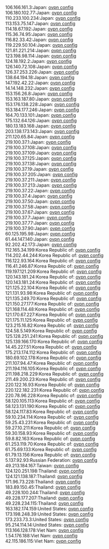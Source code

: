 106.166.161.3:Japan: [ovpn config](vpn/106_166_161_3.ovpn)  
106.180.102.77:Japan: [ovpn config](vpn/106_180_102_77.ovpn)  
110.233.100.234:Japan: [ovpn config](vpn/110_233_100_234.ovpn)  
113.153.75.147:Japan: [ovpn config](vpn/113_153_75_147.ovpn)  
114.18.67.192:Japan: [ovpn config](vpn/114_18_67_192.ovpn)  
115.36.74.95:Japan: [ovpn config](vpn/115_36_74_95.ovpn)  
116.82.33.42:Japan: [ovpn config](vpn/116_82_33_42.ovpn)  
119.229.50.104:Japan: [ovpn config](vpn/119_229_50_104.ovpn)  
121.81.221.214:Japan: [ovpn config](vpn/121_81_221_214.ovpn)  
123.198.98.114:Japan: [ovpn config](vpn/123_198_98_114.ovpn)  
124.18.192.2:Japan: [ovpn config](vpn/124_18_192_2.ovpn)  
126.140.72.108:Japan: [ovpn config](vpn/126_140_72_108.ovpn)  
126.37.253.226:Japan: [ovpn config](vpn/126_37_253_226.ovpn)  
138.64.194.18:Japan: [ovpn config](vpn/138_64_194_18.ovpn)  
147.192.42.22:Japan: [ovpn config](vpn/147_192_42_22.ovpn)  
14.14.148.232:Japan: [ovpn config](vpn/14_14_148_232.ovpn)  
153.156.26.8:Japan: [ovpn config](vpn/153_156_26_8.ovpn)  
153.163.187.80:Japan: [ovpn config](vpn/153_163_187_80.ovpn)  
153.176.138.228:Japan: [ovpn config](vpn/153_176_138_228.ovpn)  
153.184.177.246:Japan: [ovpn config](vpn/153_184_177_246.ovpn)  
164.70.133.101:Japan: [ovpn config](vpn/164_70_133_101.ovpn)  
175.132.64.126:Japan: [ovpn config](vpn/175_132_64_126.ovpn)  
180.13.183.168:Japan: [ovpn config](vpn/180_13_183_168.ovpn)  
203.138.173.143:Japan: [ovpn config](vpn/203_138_173_143.ovpn)  
211.120.65.84:Japan: [ovpn config](vpn/211_120_65_84.ovpn)  
219.100.37.1:Japan: [ovpn config](vpn/219_100_37_1.ovpn)  
219.100.37.108:Japan: [ovpn config](vpn/219_100_37_108.ovpn)  
219.100.37.109:Japan: [ovpn config](vpn/219_100_37_109.ovpn)  
219.100.37.125:Japan: [ovpn config](vpn/219_100_37_125.ovpn)  
219.100.37.138:Japan: [ovpn config](vpn/219_100_37_138.ovpn)  
219.100.37.19:Japan: [ovpn config](vpn/219_100_37_19.ovpn)  
219.100.37.205:Japan: [ovpn config](vpn/219_100_37_205.ovpn)  
219.100.37.211:Japan: [ovpn config](vpn/219_100_37_211.ovpn)  
219.100.37.213:Japan: [ovpn config](vpn/219_100_37_213.ovpn)  
219.100.37.22:Japan: [ovpn config](vpn/219_100_37_22.ovpn)  
219.100.37.4:Japan: [ovpn config](vpn/219_100_37_4.ovpn)  
219.100.37.50:Japan: [ovpn config](vpn/219_100_37_50.ovpn)  
219.100.37.58:Japan: [ovpn config](vpn/219_100_37_58.ovpn)  
219.100.37.67:Japan: [ovpn config](vpn/219_100_37_67.ovpn)  
219.100.37.7:Japan: [ovpn config](vpn/219_100_37_7.ovpn)  
219.100.37.77:Japan: [ovpn config](vpn/219_100_37_77.ovpn)  
219.100.37.90:Japan: [ovpn config](vpn/219_100_37_90.ovpn)  
60.125.195.98:Japan: [ovpn config](vpn/60_125_195_98.ovpn)  
61.44.147.140:Japan: [ovpn config](vpn/61_44_147_140.ovpn)  
92.202.42.173:Japan: [ovpn config](vpn/92_202_42_173.ovpn)  
112.165.34.199:Korea Republic of: [ovpn config](vpn/112_165_34_199.ovpn)  
114.202.44.244:Korea Republic of: [ovpn config](vpn/114_202_44_244.ovpn)  
116.122.93.164:Korea Republic of: [ovpn config](vpn/116_122_93_164.ovpn)  
116.41.246.87:Korea Republic of: [ovpn config](vpn/116_41_246_87.ovpn)  
119.197.121.209:Korea Republic of: [ovpn config](vpn/119_197_121_209.ovpn)  
120.143.181.24:Korea Republic of: [ovpn config](vpn/120_143_181_24.ovpn)  
120.143.181.24:Korea Republic of: [ovpn config](vpn/120_143_181_24.ovpn)  
121.125.22.104:Korea Republic of: [ovpn config](vpn/121_125_22_104.ovpn)  
121.131.93.98:Korea Republic of: [ovpn config](vpn/121_131_93_98.ovpn)  
121.135.249.70:Korea Republic of: [ovpn config](vpn/121_135_249_70.ovpn)  
121.150.27.177:Korea Republic of: [ovpn config](vpn/121_150_27_177.ovpn)  
121.168.114.48:Korea Republic of: [ovpn config](vpn/121_168_114_48.ovpn)  
121.170.67.227:Korea Republic of: [ovpn config](vpn/121_170_67_227.ovpn)  
121.175.11.125:Korea Republic of: [ovpn config](vpn/121_175_11_125.ovpn)  
123.215.16.82:Korea Republic of: [ovpn config](vpn/123_215_16_82.ovpn)  
124.58.5.149:Korea Republic of: [ovpn config](vpn/124_58_5_149.ovpn)  
125.128.251.241:Korea Republic of: [ovpn config](vpn/125_128_251_241.ovpn)  
125.139.166.170:Korea Republic of: [ovpn config](vpn/125_139_166_170.ovpn)  
14.45.227.51:Korea Republic of: [ovpn config](vpn/14_45_227_51.ovpn)  
175.213.174.112:Korea Republic of: [ovpn config](vpn/175_213_174_112.ovpn)  
180.69.102.178:Korea Republic of: [ovpn config](vpn/180_69_102_178.ovpn)  
211.107.94.47:Korea Republic of: [ovpn config](vpn/211_107_94_47.ovpn)  
211.194.116.105:Korea Republic of: [ovpn config](vpn/211_194_116_105.ovpn)  
211.198.218.229:Korea Republic of: [ovpn config](vpn/211_198_218_229.ovpn)  
211.49.200.23:Korea Republic of: [ovpn config](vpn/211_49_200_23.ovpn)  
220.122.16.93:Korea Republic of: [ovpn config](vpn/220_122_16_93.ovpn)  
220.122.182.231:Korea Republic of: [ovpn config](vpn/220_122_182_231.ovpn)  
220.78.96.228:Korea Republic of: [ovpn config](vpn/220_78_96_228.ovpn)  
58.120.105.113:Korea Republic of: [ovpn config](vpn/58_120_105_113.ovpn)  
58.123.131.190:Korea Republic of: [ovpn config](vpn/58_123_131_190.ovpn)  
58.124.117.83:Korea Republic of: [ovpn config](vpn/58_124_117_83.ovpn)  
59.10.234.114:Korea Republic of: [ovpn config](vpn/59_10_234_114.ovpn)  
59.25.43.231:Korea Republic of: [ovpn config](vpn/59_25_43_231.ovpn)  
59.27.10.211:Korea Republic of: [ovpn config](vpn/59_27_10_211.ovpn)  
59.30.158.93:Korea Republic of: [ovpn config](vpn/59_30_158_93.ovpn)  
59.8.82.163:Korea Republic of: [ovpn config](vpn/59_8_82_163.ovpn)  
61.253.119.70:Korea Republic of: [ovpn config](vpn/61_253_119_70.ovpn)  
61.75.69.133:Korea Republic of: [ovpn config](vpn/61_75_69_133.ovpn)  
61.79.13.156:Korea Republic of: [ovpn config](vpn/61_79_13_156.ovpn)  
5.137.92.93:Russian Federation: [ovpn config](vpn/5_137_92_93.ovpn)  
49.213.184.167:Taiwan: [ovpn config](vpn/49_213_184_167.ovpn)  
124.120.251.198:Thailand: [ovpn config](vpn/124_120_251_198.ovpn)  
124.121.138.187:Thailand: [ovpn config](vpn/124_121_138_187.ovpn)  
171.96.73.228:Thailand: [ovpn config](vpn/171_96_73_228.ovpn)  
183.89.150.45:Thailand: [ovpn config](vpn/183_89_150_45.ovpn)  
49.228.100.244:Thailand: [ovpn config](vpn/49_228_100_244.ovpn)  
49.228.177.207:Thailand: [ovpn config](vpn/49_228_177_207.ovpn)  
49.228.234.115:Thailand: [ovpn config](vpn/49_228_234_115.ovpn)  
163.182.174.159:United States: [ovpn config](vpn/163_182_174_159.ovpn)  
173.198.248.39:United States: [ovpn config](vpn/173_198_248_39.ovpn)  
173.233.73.3:United States: [ovpn config](vpn/173_233_73_3.ovpn)  
95.214.114.14:United States: [ovpn config](vpn/95_214_114_14.ovpn)  
113.166.128.178:Viet Nam: [ovpn config](vpn/113_166_128_178.ovpn)  
1.54.176.188:Viet Nam: [ovpn config](vpn/1_54_176_188.ovpn)  
42.115.186.115:Viet Nam: [ovpn config](vpn/42_115_186_115.ovpn)  
